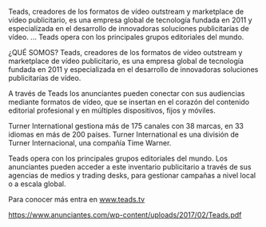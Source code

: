 Teads, creadores de los formatos de vídeo outstream y marketplace de vídeo publicitario, es una empresa global de
tecnología fundada en 2011 y especializada en el desarrollo de innovadoras soluciones publicitarías de vídeo. ... Teads
opera con los principales grupos editoriales del mundo.


¿QUÉ SOMOS? 
Teads, creadores de los formatos de vídeo outstream y marketplace de
vídeo publicitario, es una empresa global de tecnología fundada en 2011
y especializada en el desarrollo de innovadoras soluciones publicitarías
de vídeo.

A través de Teads los anunciantes pueden conectar con sus audiencias
mediante formatos de vídeo, que se insertan en el corazón del contenido
editorial profesional y en múltiples dispositivos, fijos y móviles.

Turner International gestiona más de 175 canales con 38 marcas, en 33
idiomas en más de 200 países. Turner International es una división de
Turner Internacional, una compañía Time Warner.

Teads opera con los principales grupos editoriales del mundo. Los
anunciantes pueden acceder a este inventario publicitario a través de sus
agencias de medios y trading desks, para gestionar campañas a nivel
local o a escala global.

Para conocer más entra en www.teads.tv

https://www.anunciantes.com/wp-content/uploads/2017/02/Teads.pdf
